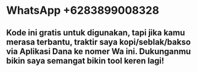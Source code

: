 # WhatsApp +6283899008328
## Kode ini gratis untuk digunakan, tapi jika kamu merasa terbantu, traktir saya kopi/seblak/bakso via Aplikasi Dana ke nomer Wa ini. Dukunganmu bikin saya semangat bikin tool keren lagi!
